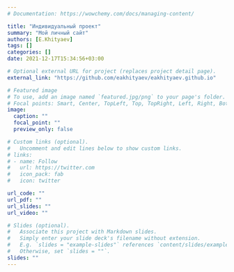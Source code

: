```yaml
---
# Documentation: https://wowchemy.com/docs/managing-content/

title: "Индивидуальный проект"
summary: "Мой личный сайт"
authors: [E.Khityaev]
tags: []
categories: []
date: 2021-12-17T15:34:56+03:00

# Optional external URL for project (replaces project detail page).
external_link: "https://github.com/eakhityaev/eakhityaev.github.io"

# Featured image
# To use, add an image named `featured.jpg/png` to your page's folder.
# Focal points: Smart, Center, TopLeft, Top, TopRight, Left, Right, BottomLeft, Bottom, BottomRight.
image:
  caption: ""
  focal_point: ""
  preview_only: false

# Custom links (optional).
#   Uncomment and edit lines below to show custom links.
# links:
# - name: Follow
#   url: https://twitter.com
#   icon_pack: fab
#   icon: twitter

url_code: ""
url_pdf: ""
url_slides: ""
url_video: ""

# Slides (optional).
#   Associate this project with Markdown slides.
#   Simply enter your slide deck's filename without extension.
#   E.g. `slides = "example-slides"` references `content/slides/example-slides.md`.
#   Otherwise, set `slides = ""`.
slides: ""
---
```

